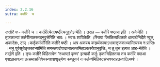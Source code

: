 ```yaml
---
index: 2.2.16
sutra: कर्तरि  च

---
```

_कर्तरि च_ - कर्तरि च । कर्तरीत्येतत्षष्ठीत्यनुवृत्तेऽन्येति । तदाह — कर्तरि षष्ठआ इति । अकेनेति ।तृजकाभ्यां कर्तरी॑त्यतस्तदनुवृत्तेरिति भावः । भवतः शायिकेति ।स्त्रियां क्ति॑न्नित्यधिकारे धात्वर्थनिर्देशे ण्वुल्, अकादेशः, टाप् ।कर्तृकर्मणो॑रिति कर्तरि षष्ठी । अत्र अकस्य कत्र्रर्थकत्वाऽभावात्तृजकाभ्या॑मित्यस्य न प्राप्तिः । ननु पूर्वसूत्रेतृजकाभ्या॑मिति समस्तपदोपादानात्कथमिहाऽकस्यैवानुवृत्तिः, न तु तृच इत्यत आह-नेहेति । तद्योगे इति । तृचः कर्तरि विहितत्वेन 'रुआष्टां कृष्ण' इत्यादौ कर्तुः कृताभिहिततया तत्र कर्तरि षष्ठआ एवाऽप्रसक्त्या तत्समासनिषेधस्यशशशृङ्गेण कण्डूयनं न कर्तव्य॑मितिवदसंभवपराहतत्वादित्यर्थः ।